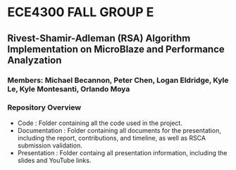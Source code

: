 # ECE4300 FALL GROUP E
## Rivest-Shamir-Adleman (RSA) Algorithm Implementation on MicroBlaze and Performance Analyzation 
### Members: Michael Becannon, Peter Chen, Logan Eldridge, Kyle Le, Kyle Montesanti, Orlando Moya

### Repository Overview 
* Code : Folder containing all the code used in the project.
* Documentation : Folder containing all documents for the presentation, including the report, contributions, and timeline, as well as RSCA submission validation.
* Presentation : Folder containg all presentation information, including the slides and YouTube links. 
